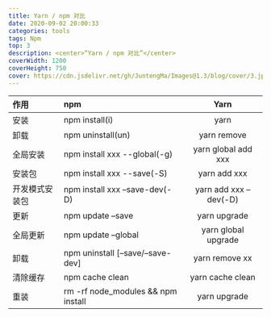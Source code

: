 ```yaml
---
title: Yarn / npm 对比
date: 2020-09-02 20:00:33
categories: tools
tags: Npm
top: 3
description: <center>“Yarn / npm 对比”</center>
coverWidth: 1200
coverHeight: 750
cover: https://cdn.jsdelivr.net/gh/JuntengMa/Images@1.3/blog/cover/3.jpg
---
```

<!--more-->



| 作用           | npm                                |         Yarn          |
| :------------- | :--------------------------------- | :-------------------: |
| 安装           | npm install(i)                     |         yarn          |
| 卸载           | npm uninstall(un)                  |      yarn remove      |
| 全局安装       | npm install xxx --global(-g)       |  yarn global add xxx  |
| 安装包         | npm install xxx --save(-S)         |     yarn add xxx      |
| 开发模式安装包 | npm install xxx –save-dev(-D)      | yarn add xxx –dev(-D) |
| 更新           | npm update –save                   |     yarn upgrade      |
| 全局更新       | npm update –global                 |  yarn global upgrade  |
| 卸载           | npm uninstall [–save/–save-dev]    |    yarn remove xx     |
| 清除缓存       | npm cache clean                    |   yarn cache clean    |
| 重装           | rm -rf node_modules && npm install |     yarn upgrade      |

